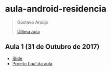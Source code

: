 # aula-android-residencia

> Gustavo Araújo
> 
> [Última aula](#aula-1-31-de-outubro-de-2017)

## Aula 1 (31 de Outubro de 2017)
- [Slide](https://github.com/GustavoHGAraujo/aula-android-residencia/blob/aula/2017.10.31/slides/Curso%20de%20Android%20(31.10.2017).pdf)
- [Projeto final da aula](https://github.com/GustavoHGAraujo/aula-android-residencia/blob/aula/2017.10.31/projeto-android/Receitasdamamae)
